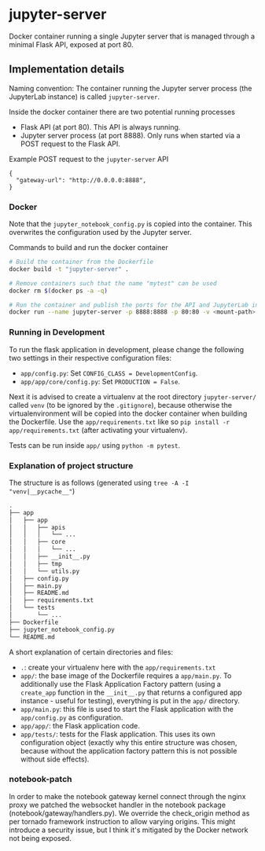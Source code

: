 # jupyter-server

Docker container running a single Jupyter server that is managed through a minimal Flask API,
exposed at port 80.

## Implementation details

Naming convention: The container running the Jupyter server process (the JupyterLab instance) is
called `jupyter-server`.

Inside the docker container there are two potential running processes

- Flask API (at port 80). This API is always running.
- Jupyter server process (at port 8888). Only runs when started via a POST request to the Flask API.

Example POST request to the `jupyter-server` API

```
{
  "gateway-url": "http://0.0.0.0:8888",
}
```

### Docker

Note that the `jupyter_notebook_config.py` is copied into the container. This overwrites the
configuration used by the Jupyter server.

Commands to build and run the docker container

```bash
# Build the container from the Dockerfile
docker build -t "jupyter-server" .

# Remove containers such that the name "mytest" can be used
docker rm $(docker ps -a -q)

# Run the container and publish the ports for the API and JupyterLab instance
docker run --name jupyter-server -p 8888:8888 -p 80:80 -v <mount-path>:/project-dir jupyter-server
```

### Running in Development

To run the flask application in development, please change the following two settings in their
respective configuration files:

- `app/config.py`: Set `CONFIG_CLASS = DevelopmentConfig`.
- `app/app/core/config.py`: Set `PRODUCTION = False`.

Next it is advised to create a virtualenv at the root directory `jupyter-server/` called `venv` (to
be ignored by the `.gitignore`), because otherwise the virtualenvironment will be copied into the
docker container when building the Dockerfile. Use the `app/requirements.txt` like so `pip install -r app/requirements.txt` (after activating your virtualenv).

Tests can be run inside `app/` using `python -m pytest`.

### Explanation of project structure

The structure is as follows (generated using `tree -A -I "venv|__pycache__"`)

```bash
.
├── app
│   ├── app
│   │   ├── apis
│   │   │   └── ...
│   │   ├── core
│   │   │   └── ...
│   │   ├── __init__.py
│   │   ├── tmp
│   │   └── utils.py
│   ├── config.py
│   ├── main.py
│   ├── README.md
│   ├── requirements.txt
│   └── tests
│       └── ...
├── Dockerfile
├── jupyter_notebook_config.py
└── README.md
```

A short explanation of certain directories and files:

- `.`: create your virtualenv here with the `app/requirements.txt`
- `app/`: the base image of the Dockerfile requires a `app/main.py`. To additionally use the Flask
  Application Factory pattern (using a `create_app` function in the `__init__.py` that returns a
  configured app instance - useful for testing), everything is put in the `app/` directory.
- `app/main.py`: this file is used to start the Flask application with the `app/config.py` as
  configuration.
- `app/app/`: the Flask application code.
- `app/tests/`: tests for the Flask application. This uses its own configuration object (exactly why
  this entire structure was chosen, because without the application factory pattern this is not
  possible without side effects).

### notebook-patch

In order to make the notebook gateway kernel connect through the nginx proxy we patched the
websocket handler in the notebook package (notebook/gateway/handlers.py). We override the
check_origin method as per tornado framework instruction to allow varying origins. This might
introduce a security issue, but I think it's mitigated by the Docker network not being exposed.
